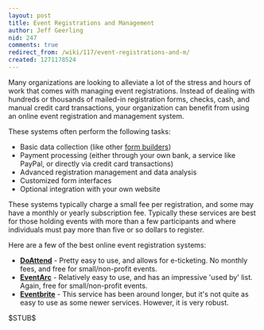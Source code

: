 ```yaml
---
layout: post
title: Event Registrations and Management
author: Jeff Geerling
nid: 247
comments: true
redirect_from: /wiki/117/event-registrations-and-m/
created: 1271178524
---
```

<p>Many organizations are looking to alleviate a lot of the stress and hours of work that comes with managing event registrations. Instead of dealing with hundreds or thousands of mailed-in registration forms, checks, cash, and manual credit card transactions, your organization can benefit from using an online event registration and management system.</p>
<p>These systems often perform the following tasks:</p>
<ul>
<li>Basic data collection (like other <a href="/wiki/basic-data-collection-onl">form builders</a>)</li>
<li>Payment processing (either through your own bank, a service like PayPal, or directly via credit card transactions)</li>
<li>Advanced registration management and data analysis</li>
<li>Customized form interfaces</li>
<li>Optional integration with your own website</li>
</ul>
<p>These systems typically charge a small fee per registration, and some may have a monthly or yearly subscription fee. Typically these services are best for those holding events with more than a few participants and where individuals must pay more than five or so dollars to register.</p>
<p>Here are a few of the best online event registration systems:</p>
<ul>
<li><strong><a href="http://doattend.com/">DoAttend</a></strong> - Pretty easy to use, and allows for e-ticketing. No monthly fees, and free for small/non-profit events.</li>
<li><strong><a href="http://www.eventarc.com/">EventArc</a></strong> - Relatively easy to use, and has an impressive &#39;used by&#39; list. Again, free for small/non-profit events.</li>
<li><strong><a href="http://www.eventbrite.com/">Eventbrite</a></strong> - This service has been around longer, but it&#39;s not quite as easy to use as some newer services. However, it is very robust.</li>
</ul>
<p>$STUB$</p>
